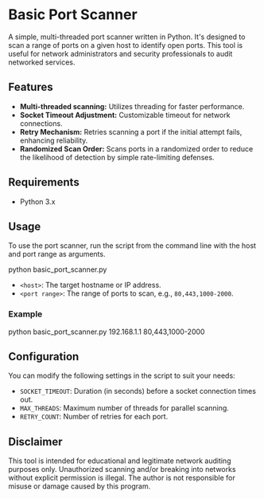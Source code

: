 # Basic Port Scanner

A simple, multi-threaded port scanner written in Python. It's designed to scan a range of ports on a given host to identify open ports. This tool is useful for network administrators and security professionals to audit networked services.

## Features

- **Multi-threaded scanning:** Utilizes threading for faster performance.
- **Socket Timeout Adjustment:** Customizable timeout for network connections.
- **Retry Mechanism:** Retries scanning a port if the initial attempt fails, enhancing reliability.
- **Randomized Scan Order:** Scans ports in a randomized order to reduce the likelihood of detection by simple rate-limiting defenses.

## Requirements

- Python 3.x

## Usage

To use the port scanner, run the script from the command line with the host and port range as arguments.

python basic_port_scanner.py <host> <port range>

- `<host>`: The target hostname or IP address.
- `<port range>`: The range of ports to scan, e.g., `80,443,1000-2000`.

### Example

python basic_port_scanner.py 192.168.1.1 80,443,1000-2000

## Configuration

You can modify the following settings in the script to suit your needs:

- `SOCKET_TIMEOUT`: Duration (in seconds) before a socket connection times out.
- `MAX_THREADS`: Maximum number of threads for parallel scanning.
- `RETRY_COUNT`: Number of retries for each port.

## Disclaimer

This tool is intended for educational and legitimate network auditing purposes only. Unauthorized scanning and/or breaking into networks without explicit permission is illegal. The author is not responsible for misuse or damage caused by this program.

